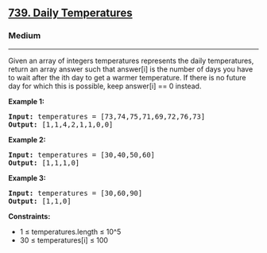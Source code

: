 <h2><a href="https://leetcode.com/problems/daily-temperatures">739. Daily Temperatures</a></h2>
<h3>Medium</h3>
<hr>
<p>Given an array of integers temperatures represents the daily temperatures, return an array answer such that answer[i] is the number of days you have to wait after the ith day to get a warmer temperature. If there is no future day for which this is possible, keep answer[i] == 0 instead.</p>
<p><strong>Example 1:</strong></p>
<pre>
<strong>Input:</strong> temperatures = [73,74,75,71,69,72,76,73]
<strong>Output:</strong> [1,1,4,2,1,1,0,0]
</pre>
<p><strong>Example 2:</strong></p>
<pre>
<strong>Input:</strong> temperatures = [30,40,50,60]
<strong>Output:</strong> [1,1,1,0]
</pre>
<p><strong>Example 3:</strong></p>
<pre>
<strong>Input:</strong> temperatures = [30,60,90]
<strong>Output:</strong> [1,1,0]
</pre>
<p><strong>Constraints:</strong></p>
<ul>
<li>1 ≤ temperatures.length ≤ 10^5</li>
<li>30 ≤ temperatures[i] ≤ 100</li>
</ul>
